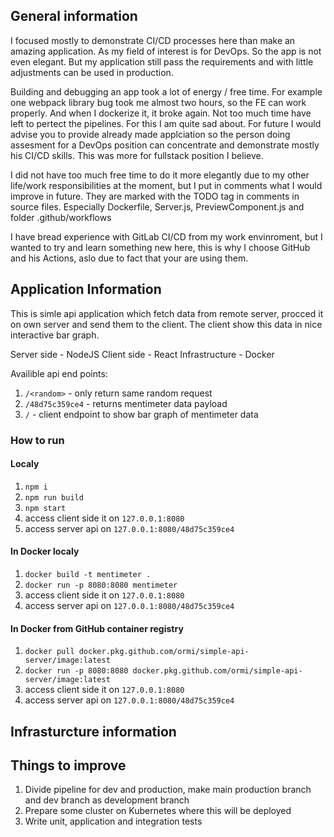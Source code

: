 ## General information

I focused mostly to demonstrate CI/CD processes here than make an amazing application. As my field of interest is for DevOps. So the app is not even elegant.
But my application still pass the requirements and with little adjustments can be used in production.

Building and debugging an app took a lot of energy / free time. For example one webpack library bug took me almost two hours, so the FE can work properly. And when I dockerize it, it broke again. Not too much time have left to pertect the pipelines. For this I am quite sad about.
For future I would advise you to provide already made applciation so the person doing assesment for a DevOps position can concentrate and demonstrate mostly his CI/CD skills. This was more for fullstack position I believe.

I did not have too much free time to do it more elegantly due to my other life/work responsibilities at the moment, but I put in comments what I would improve in future. They are marked with the TODO tag in comments in source files. Especially Dockerfile, Server.js, PreviewComponent.js and folder .github/workflows

I have bread experience with GitLab CI/CD from my work envinroment, but I wanted to try and learn something new here, this is why I choose GitHub and his Actions, aslo due to fact that your are using them.

## Application Information

This is simle api application which fetch data from remote server, procced it on own server and send them to the client. The client show this data in nice interactive bar graph.

Server side - NodeJS
Client side - React
Infrastructure - Docker

Availible api end points:
1. `/<random>` - only return same random request
2. `/48d75c359ce4` - returns mentimeter data payload
3. `/` - client endpoint to show bar graph of mentimeter data

### How to run

#### Localy

1. `npm i`
2. `npm run build`
3. `npm start`
4. access client side it on `127.0.0.1:8080`
5. access server api on `127.0.0.1:8080/48d75c359ce4`

#### In Docker localy

1. `docker build -t mentimeter .`
2. `docker run -p 8080:8080 mentimeter`
3. access client side it on `127.0.0.1:8080`
4. access server api on `127.0.0.1:8080/48d75c359ce4`

#### In Docker from GitHub container registry


1. `docker pull docker.pkg.github.com/ormi/simple-api-server/image:latest`
2. `docker run -p 8080:8080 docker.pkg.github.com/ormi/simple-api-server/image:latest`
3. access client side it on `127.0.0.1:8080`
4. access server api on `127.0.0.1:8080/48d75c359ce4`


## Infrasturcture information

## Things to improve

1. Divide pipeline for dev and production, make main production branch and dev branch as development branch
2. Prepare some cluster on Kubernetes where this will be deployed
3. Write unit, application and integration tests

